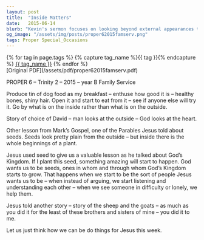 ```yaml
---
layout: post
title:  "Inside Matters"
date:   2015-06-14
blurb: "Kevin's sermon focuses on looking beyond external appearances to the true value within. He uses a tin of dog food filled with trifle to illustrate not judging by the outside, relating it to the story of David's selection by God and the parable of the seeds from Jesus' teachings. The core message is about growing God's Kingdom within us by being compassionate, understanding, and helpful to others."
og_image: "/assets/img/posts/proper62015famserv.png"
tags: Proper Special_Occasions
---    
```

<div class="tag-pills">
  {% for tag in page.tags %}
    {% capture tag_name %}{{ tag }}{% endcapture %}
    <a href="{{ site.baseurl }}/tag/{{ tag_name }}" class="tag-pill">{{ tag_name }}</a>
  {% endfor %}
</div>
[Original PDF](/assets/pdf/proper62015famserv.pdf)

PROPER 6 – Trinity 2 – 2015 – year B
Family Service

Produce tin of dog food as my breakfast – enthuse how good it is – healthy bones, shiny hair. Open it and start to eat from it – see if anyone else will try it. Go by what is on the inside rather than what is on the outside.

Story of choice of David – man looks at the outside – God looks at the heart.

Other lesson from Mark’s Gospel, one of the Parables Jesus told about seeds. Seeds look pretty plain from the outside – but inside there is the whole beginnings of a plant.

Jesus used seed to give us a valuable lesson as he talked about God’s Kingdom. If I plant this seed, something amazing will start to happen. God wants us to be seeds, ones in whom and through whom God’s Kingdom starts to grow. That happens when we start to be the sort of people Jesus wants us to be – when instead of arguing, we start listening and understanding each other – when we see someone in difficulty or lonely, we help them.

Jesus told another story – story of the sheep and the goats – as much as you did it for the least of these brothers and sisters of mine – you did it to me.

Let us just think how we can be do things for Jesus this week.
